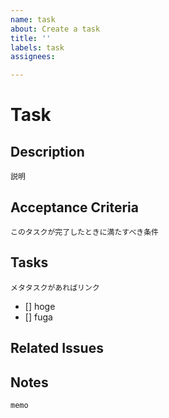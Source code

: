 ```yaml
---
name: task
about: Create a task
title: ''
labels: task
assignees: 

---
```


# Task

## Description
```
説明
```

## Acceptance Criteria
```
このタスクが完了したときに満たすべき条件
```

## Tasks
```
メタタスクがあればリンク
```

- [] hoge
- [] fuga


## Related Issues

## Notes
```
memo
```